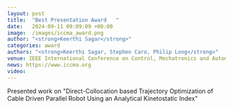 ```yaml
---
layout: post
title:  "Best Presentation Award   "
date:   2024-09-11 09:09:09 +00:00
image:  /images/iccma_award.png
author: "<strong>Keerthi Sagar</strong>"
categories: award
authors: "<strong>Keerthi Sagar, Stephen Caro, Philip Long</strong>"
venue: IEEE International Conference on Control, Mechatronics and Automation (ICCMA, 2024), London, UK.
news: https://www.iccma.org
video: 
---
```


Presented work on "Direct-Collocation based Trajectory Optimization of Cable Driven Parallel Robot Using an Analytical Kinetostatic Index"  
